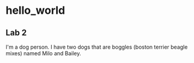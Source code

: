 # hello_world
## Lab 2
I'm a dog person. I have two dogs that are boggles (boston terrier beagle mixes) named Milo and Bailey.
